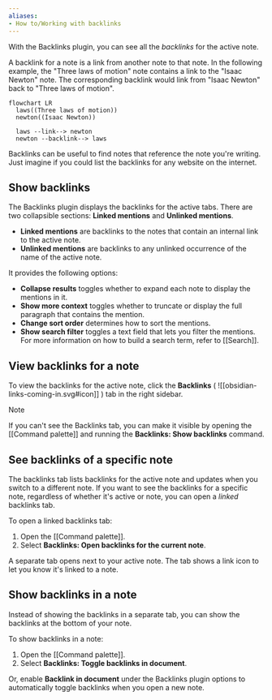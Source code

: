 ```yaml
---
aliases: 
- How to/Working with backlinks
---
```


With the Backlinks plugin, you can see all the _backlinks_ for the active note.

A backlink for a note is a link from another note to that note. In the following example, the "Three laws of motion" note contains a link to the "Isaac Newton" note. The corresponding backlink would link from "Isaac Newton" back to "Three laws of motion".

```mermaid
flowchart LR
  laws((Three laws of motion))
  newton((Isaac Newton))

  laws --link--> newton
  newton --backlink--> laws
```

Backlinks can be useful to find notes that reference the note you're writing. Just imagine if you could list the backlinks for any website on the internet.

## Show backlinks

The Backlinks plugin displays the backlinks for the active tabs. There are two collapsible sections: **Linked mentions** and **Unlinked mentions**.

- **Linked mentions** are backlinks to the notes that contain an internal link to the active note.
- **Unlinked mentions** are backlinks to any unlinked occurrence of the name of the active note.

It provides the following options:

- **Collapse results** toggles whether to expand each note to display the mentions in it.
- **Show more context** toggles whether to truncate or display the full paragraph that contains the mention.
- **Change sort order** determines how to sort the mentions.
- **Show search filter** toggles a text field that lets you filter the mentions. For more information on how to build a search term, refer to [[Search]].

## View backlinks for a note

To view the backlinks for the active note, click the **Backlinks** ( ![[obsidian-links-coming-in.svg#icon]] ) tab in the right sidebar.

> [!note]
> If you can't see the Backlinks tab, you can make it visible by opening the [[Command palette]] and running the **Backlinks: Show backlinks** command.

## See backlinks of a specific note

The backlinks tab lists backlinks for the active note and updates when you switch to a different note. If you want to see the backlinks for a specific note, regardless of whether it's active or note, you can open a _linked_ backlinks tab.

To open a linked backlinks tab:

1. Open the [[Command palette]].
2. Select **Backlinks: Open backlinks for the current note**.

A separate tab opens next to your active note. The tab shows a link icon to let you know it's linked to a note.

## Show backlinks in a note

Instead of showing the backlinks in a separate tab, you can show the backlinks at the bottom of your note.

To show backlinks in a note:

1. Open the [[Command palette]].
2. Select **Backlinks: Toggle backlinks in document**.

Or, enable **Backlink in document** under the Backlinks plugin options to automatically toggle backlinks when you open a new note.
